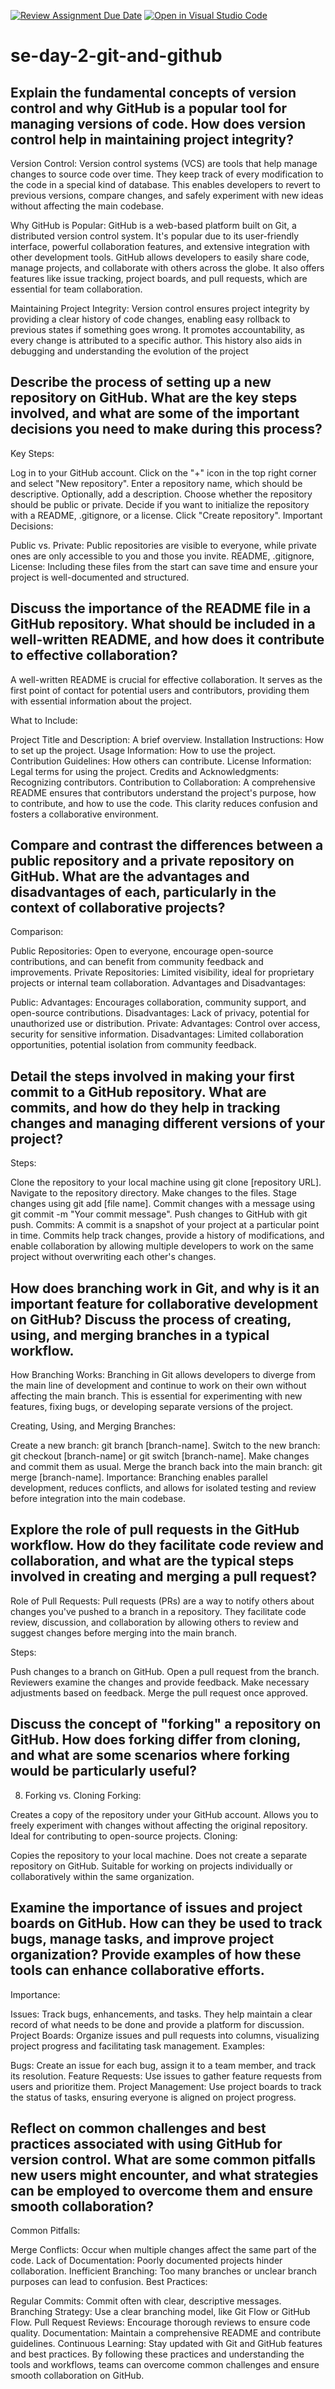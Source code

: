 [![Review Assignment Due Date](https://classroom.github.com/assets/deadline-readme-button-22041afd0340ce965d47ae6ef1cefeee28c7c493a6346c4f15d667ab976d596c.svg)](https://classroom.github.com/a/8wgCKhpZ)
[![Open in Visual Studio Code](https://classroom.github.com/assets/open-in-vscode-2e0aaae1b6195c2367325f4f02e2d04e9abb55f0b24a779b69b11b9e10269abc.svg)](https://classroom.github.com/online_ide?assignment_repo_id=18445447&assignment_repo_type=AssignmentRepo)
# se-day-2-git-and-github
## Explain the fundamental concepts of version control and why GitHub is a popular tool for managing versions of code. How does version control help in maintaining project integrity?
Version Control: Version control systems (VCS) are tools that help manage changes to source code over time. They keep track of every modification to the code in a special kind of database. This enables developers to revert to previous versions, compare changes, and safely experiment with new ideas without affecting the main codebase.

Why GitHub is Popular: GitHub is a web-based platform built on Git, a distributed version control system. It's popular due to its user-friendly interface, powerful collaboration features, and extensive integration with other development tools. GitHub allows developers to easily share code, manage projects, and collaborate with others across the globe. It also offers features like issue tracking, project boards, and pull requests, which are essential for team collaboration.

Maintaining Project Integrity: Version control ensures project integrity by providing a clear history of code changes, enabling easy rollback to previous states if something goes wrong. It promotes accountability, as every change is attributed to a specific author. This history also aids in debugging and understanding the evolution of the project

## Describe the process of setting up a new repository on GitHub. What are the key steps involved, and what are some of the important decisions you need to make during this process?
Key Steps:

Log in to your GitHub account.
Click on the "+" icon in the top right corner and select "New repository".
Enter a repository name, which should be descriptive.
Optionally, add a description.
Choose whether the repository should be public or private.
Decide if you want to initialize the repository with a README, .gitignore, or a license.
Click "Create repository".
Important Decisions:

Public vs. Private: Public repositories are visible to everyone, while private ones are only accessible to you and those you invite.
README, .gitignore, License: Including these files from the start can save time and ensure your project is well-documented and structured.

## Discuss the importance of the README file in a GitHub repository. What should be included in a well-written README, and how does it contribute to effective collaboration?
A well-written README is crucial for effective collaboration. It serves as the first point of contact for potential users and contributors, providing them with essential information about the project.

What to Include:

Project Title and Description: A brief overview.
Installation Instructions: How to set up the project.
Usage Information: How to use the project.
Contribution Guidelines: How others can contribute.
License Information: Legal terms for using the project.
Credits and Acknowledgments: Recognizing contributors.
Contribution to Collaboration: A comprehensive README ensures that contributors understand the project's purpose, how to contribute, and how to use the code. This clarity reduces confusion and fosters a collaborative environment.
## Compare and contrast the differences between a public repository and a private repository on GitHub. What are the advantages and disadvantages of each, particularly in the context of collaborative projects?
Comparison:

Public Repositories: Open to everyone, encourage open-source contributions, and can benefit from community feedback and improvements.
Private Repositories: Limited visibility, ideal for proprietary projects or internal team collaboration.
Advantages and Disadvantages:

Public:
Advantages: Encourages collaboration, community support, and open-source contributions.
Disadvantages: Lack of privacy, potential for unauthorized use or distribution.
Private:
Advantages: Control over access, security for sensitive information.
Disadvantages: Limited collaboration opportunities, potential isolation from community feedback.
## Detail the steps involved in making your first commit to a GitHub repository. What are commits, and how do they help in tracking changes and managing different versions of your project?
Steps:

Clone the repository to your local machine using git clone [repository URL].
Navigate to the repository directory.
Make changes to the files.
Stage changes using git add [file name].
Commit changes with a message using git commit -m "Your commit message".
Push changes to GitHub with git push.
Commits: A commit is a snapshot of your project at a particular point in time. Commits help track changes, provide a history of modifications, and enable collaboration by allowing multiple developers to work on the same project without overwriting each other's changes.


## How does branching work in Git, and why is it an important feature for collaborative development on GitHub? Discuss the process of creating, using, and merging branches in a typical workflow.
How Branching Works: Branching in Git allows developers to diverge from the main line of development and continue to work on their own without affecting the main branch. This is essential for experimenting with new features, fixing bugs, or developing separate versions of the project.

Creating, Using, and Merging Branches:

Create a new branch: git branch [branch-name].
Switch to the new branch: git checkout [branch-name] or git switch [branch-name].
Make changes and commit them as usual.
Merge the branch back into the main branch: git merge [branch-name].
Importance: Branching enables parallel development, reduces conflicts, and allows for isolated testing and review before integration into the main codebase.

## Explore the role of pull requests in the GitHub workflow. How do they facilitate code review and collaboration, and what are the typical steps involved in creating and merging a pull request?
Role of Pull Requests: Pull requests (PRs) are a way to notify others about changes you've pushed to a branch in a repository. They facilitate code review, discussion, and collaboration by allowing others to review and suggest changes before merging into the main branch.

Steps:

Push changes to a branch on GitHub.
Open a pull request from the branch.
Reviewers examine the changes and provide feedback.
Make necessary adjustments based on feedback.
Merge the pull request once approved.
## Discuss the concept of "forking" a repository on GitHub. How does forking differ from cloning, and what are some scenarios where forking would be particularly useful?
8. Forking vs. Cloning
Forking:

Creates a copy of the repository under your GitHub account.
Allows you to freely experiment with changes without affecting the original repository.
Ideal for contributing to open-source projects.
Cloning:

Copies the repository to your local machine.
Does not create a separate repository on GitHub.
Suitable for working on projects individually or collaboratively within the same organization.
## Examine the importance of issues and project boards on GitHub. How can they be used to track bugs, manage tasks, and improve project organization? Provide examples of how these tools can enhance collaborative efforts.
Importance:

Issues: Track bugs, enhancements, and tasks. They help maintain a clear record of what needs to be done and provide a platform for discussion.
Project Boards: Organize issues and pull requests into columns, visualizing project progress and facilitating task management.
Examples:

Bugs: Create an issue for each bug, assign it to a team member, and track its resolution.
Feature Requests: Use issues to gather feature requests from users and prioritize them.
Project Management: Use project boards to track the status of tasks, ensuring everyone is aligned on project progress.

## Reflect on common challenges and best practices associated with using GitHub for version control. What are some common pitfalls new users might encounter, and what strategies can be employed to overcome them and ensure smooth collaboration?
Common Pitfalls:

Merge Conflicts: Occur when multiple changes affect the same part of the code.
Lack of Documentation: Poorly documented projects hinder collaboration.
Inefficient Branching: Too many branches or unclear branch purposes can lead to confusion.
Best Practices:

Regular Commits: Commit often with clear, descriptive messages.
Branching Strategy: Use a clear branching model, like Git Flow or GitHub Flow.
Pull Request Reviews: Encourage thorough reviews to ensure code quality.
Documentation: Maintain a comprehensive README and contribute guidelines.
Continuous Learning: Stay updated with Git and GitHub features and best practices.
By following these practices and understanding the tools and workflows, teams can overcome common challenges and ensure smooth collaboration on GitHub.
